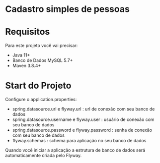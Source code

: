 # Cadastro simples de pessoas

# Requisitos

Para este projeto você vai precisar:

- Java 11+
- Banco de Dados MySQL 5.7+
- Maven 3.8.4+

# Start do Projeto

Configure o application.properties:

- spring.datasource.url e flyway.url : url de conexão com seu banco de dados
- spring.datasource.username e flyway.user : usuário de conexão com seu banco de dados
- spring.datasource.password e flyway.password : senha de conexão com seu banco de dados
- flyway.schemas : schema para aplicação no seu banco de dados

Quando você iniciar a aplicação a estrutura de banco de dados será automaticamente criada pelo Flyway. 